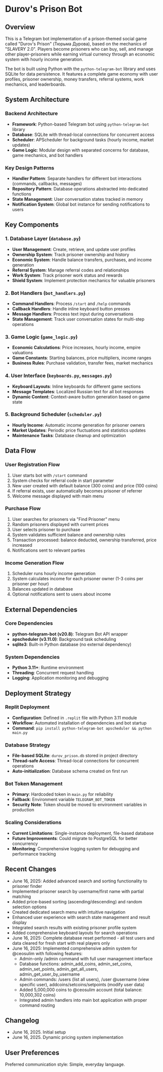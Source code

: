 # Durov's Prison Bot

## Overview

This is a Telegram bot implementation of a prison-themed social game called "Durov's Prison" (Тюрьма Дурова), based on the mechanics of "SLAVERY 2.0". Players become prisoners who can buy, sell, and manage other player-prisoners while earning virtual currency through an economic system with hourly income generation.

The bot is built using Python with the `python-telegram-bot` library and uses SQLite for data persistence. It features a complete game economy with user profiles, prisoner ownership, money transfers, referral systems, work mechanics, and leaderboards.

## System Architecture

### Backend Architecture
- **Framework**: Python-based Telegram bot using `python-telegram-bot` library
- **Database**: SQLite with thread-local connections for concurrent access
- **Scheduler**: APScheduler for background tasks (hourly income, market updates)
- **Game Logic**: Modular design with separated concerns for database, game mechanics, and bot handlers

### Key Design Patterns
- **Handler Pattern**: Separate handlers for different bot interactions (commands, callbacks, messages)
- **Repository Pattern**: Database operations abstracted into dedicated functions
- **State Management**: User conversation states tracked in memory
- **Notification System**: Global bot instance for sending notifications to users

## Key Components

### 1. Database Layer (`database.py`)
- **User Management**: Create, retrieve, and update user profiles
- **Ownership System**: Track prisoner ownership and history
- **Economic System**: Handle balance transfers, purchases, and income generation
- **Referral System**: Manage referral codes and relationships
- **Work System**: Track prisoner work status and rewards
- **Shield System**: Implement protection mechanics for valuable prisoners

### 2. Bot Handlers (`bot_handlers.py`)
- **Command Handlers**: Process `/start` and `/help` commands
- **Callback Handlers**: Handle inline keyboard button presses
- **Message Handlers**: Process text input during conversations
- **State Management**: Track user conversation states for multi-step operations

### 3. Game Logic (`game_logic.py`)
- **Economic Calculations**: Price increases, hourly income, empire valuations
- **Game Constants**: Starting balances, price multipliers, income ranges
- **Business Rules**: Purchase validation, transfer fees, market mechanics

### 4. User Interface (`keyboards.py`, `messages.py`)
- **Keyboard Layouts**: Inline keyboards for different game sections
- **Message Templates**: Localized Russian text for all bot responses
- **Dynamic Content**: Context-aware button generation based on game state

### 5. Background Scheduler (`scheduler.py`)
- **Hourly Income**: Automatic income generation for prisoner owners
- **Market Updates**: Periodic price fluctuations and statistics updates
- **Maintenance Tasks**: Database cleanup and optimization

## Data Flow

### User Registration Flow
1. User starts bot with `/start` command
2. System checks for referral code in start parameter
3. New user created with default balance (300 coins) and price (100 coins)
4. If referral exists, user automatically becomes prisoner of referrer
5. Welcome message displayed with main menu

### Purchase Flow
1. User searches for prisoners via "Find Prisoner" menu
2. Random prisoners displayed with current prices
3. User selects prisoner to purchase
4. System validates sufficient balance and ownership rules
5. Transaction processed: balance deducted, ownership transferred, price increased
6. Notifications sent to relevant parties

### Income Generation Flow
1. Scheduler runs hourly income generation
2. System calculates income for each prisoner owner (1-3 coins per prisoner per hour)
3. Balances updated in database
4. Optional notifications sent to users about income

## External Dependencies

### Core Dependencies
- **python-telegram-bot (v20.8)**: Telegram Bot API wrapper
- **apscheduler (v3.11.0)**: Background task scheduling
- **sqlite3**: Built-in Python database (no external dependency)

### System Dependencies
- **Python 3.11+**: Runtime environment
- **Threading**: Concurrent request handling
- **Logging**: Application monitoring and debugging

## Deployment Strategy

### Replit Deployment
- **Configuration**: Defined in `.replit` file with Python 3.11 module
- **Workflow**: Automated installation of dependencies and bot startup
- **Command**: `pip install python-telegram-bot apscheduler && python main.py`

### Database Strategy
- **File-based SQLite**: `durov_prison.db` stored in project directory
- **Thread-safe Access**: Thread-local connections for concurrent operations
- **Auto-initialization**: Database schema created on first run

### Bot Token Management
- **Primary**: Hardcoded token in `main.py` for reliability
- **Fallback**: Environment variable `TELEGRAM_BOT_TOKEN`
- **Security Note**: Token should be moved to environment variables in production

### Scaling Considerations
- **Current Limitations**: Single-instance deployment, file-based database
- **Future Improvements**: Could migrate to PostgreSQL for better concurrency
- **Monitoring**: Comprehensive logging system for debugging and performance tracking

## Recent Changes
- June 16, 2025: Added advanced search and sorting functionality to prisoner finder
- Implemented prisoner search by username/first name with partial matching
- Added price-based sorting (ascending/descending) and random selection options
- Created dedicated search menu with intuitive navigation
- Enhanced user experience with search state management and result display
- Integrated search results with existing prisoner profile system
- Added comprehensive keyboard layouts for search operations
- June 16, 2025: Complete database reset performed - all test users and data cleared for fresh start with real players only
- June 16, 2025: Implemented comprehensive admin system for @ceosulim with following features:
  - Admin-only /admin command with full user management interface
  - Database functions: admin_add_coins, admin_set_coins, admin_set_points, admin_get_all_users, admin_get_user_by_username
  - Admin commands: /users (list all users), /user @username (view specific user), addcoins/setcoins/setpoints (modify user data)
  - Added 5,000,000 coins to @ceosulim account (total balance: 10,000,302 coins)
  - Integrated admin handlers into main bot application with proper command routing

## Changelog
- June 16, 2025. Initial setup
- June 16, 2025. Dynamic pricing system implementation

## User Preferences

Preferred communication style: Simple, everyday language.